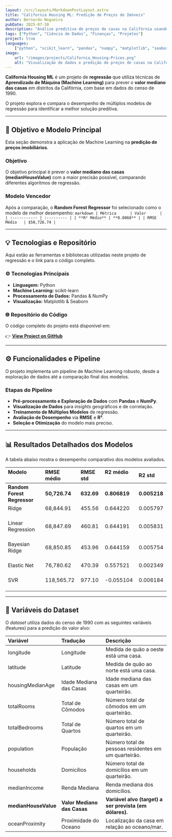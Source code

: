 ```yaml
---
layout: /src/layouts/MarkdownPostLayout.astro
title: "California Housing ML: Predição de Preços de Imóveis"
author: Bernardo Nogueira
pubDate: 2025-07-30
description: "Análise preditiva de preços de casas na Califórnia usando aprendizado de máquina com dados do censo de 1990."
tags: ["Python", "Ciência de Dados", "Finanças", "Projetos"]
project: true
languages:
    ["python", "scikit_learn", "pandas", "numpy", "matplotlib", "seaborn"]
image:
    url: "/images/projects/California_Housing-Prices.png"
    alt: "Visualização de dados e predição de preços de casas na Califórnia."
---
```


**California Housing ML** é um projeto de **regressão** que utiliza técnicas de **Aprendizado de Máquina (Machine Learning)** para prever o **valor mediano das casas** em distritos da Califórnia, com base em dados do censo de 1990.

O projeto explora e compara o desempenho de múltiplos modelos de regressão para identificar a melhor solução preditiva.

---

## 🎯 Objetivo e Modelo Principal

Esta seção demonstra a aplicação de Machine Learning na **predição de preços imobiliários**.

### Objetivo

O objetivo principal é prever o **valor mediano das casas (medianHouseValue)** com a maior precisão possível, comparando diferentes algoritmos de regressão.

### Modelo Vencedor

Após a comparação, o **Random Forest Regressor** foi selecionado como o modelo de melhor desempenho:
`markdown
| Métrica      | Valor      |
| :----------- | :--------- |
| **R² Médio** | **0.8068** |
| RMSE Médio   | $50,726.74 |
`

---

## 💡 Tecnologias e Repositório

Aqui estão as ferramentas e bibliotecas utilizadas neste projeto de regressão e o link para o código completo.

### ⚙️ Tecnologias Principais

-   **Linguagem:** Python
-   **Machine Learning:** scikit-learn
-   **Processamento de Dados:** Pandas & NumPy
-   **Visualização:** Matplotlib & Seaborn

### 🌐 Repositório do Código

O código completo do projeto está disponível em:

👉 **[View Project on GitHub](https://github.com/bernardonogueira8/California_Housing-Prices)**

---

## ⚙️ Funcionalidades e Pipeline

O projeto implementa um pipeline de Machine Learning robusto, desde a exploração de dados até a comparação final dos modelos.

### Etapas do Pipeline

-   **Pré-processamento e Exploração de Dados** com **Pandas** e **NumPy**.
-   **Visualização de Dados** para _insights_ geográficos e de correlação.
-   **Treinamento de Múltiplos Modelos** de regressão.
-   **Avaliação de Desempenho** via **RMSE** e **R²**.
-   **Seleção e Otimização** do modelo mais preciso.

---

## 📊 Resultados Detalhados dos Modelos

A tabela abaixo mostra o desempenho comparativo dos modelos avaliados.

| Modelo                       | RMSE médio     | RMSE std   | R2 médio      | R2 std       |
| :--------------------------- | :------------- | :--------- | :------------ | :----------- |
| **Random Forest Regressor**  | **50,726.74**  | **632.69** | **0.806819**  | **0.005218** |
| Ridge                        | 68,844.91      | 455.56     | 0.644220      | 0.005797     |
| Linear Regression            | 68,847.69      | 460.81     | 0.644191      | 0.005831     |
| Bayesian Ridge               | 68,850.85      | 453.96     | 0.644159      | 0.005754     |
| Elastic Net                  | 76,780.62      | 470.39     | 0.557521      | 0.002349     |
| SVR                          | 118,565.72     | 977.10     | -0.055104     | 0.006184     |

---

## 📖 Variáveis do Dataset

O _dataset_ utiliza dados do censo de 1990 com as seguintes variáveis (features) para a predição do valor alvo:

| Variável             | Tradução                    | Descrição                                               |
| :------------------- | :-------------------------- | :------------------------------------------------------ |
| longitude            | Longitude                   | Medida de quão a oeste está uma casa.                   |
| latitude             | Latitude                    | Medida de quão ao norte está uma casa.                  |
| housingMedianAge     | Idade Mediana das Casas     | Idade mediana das casas em um quarteirão.               |
| totalRooms           | Total de Cômodos            | Número total de cômodos em um quarteirão.               |
| totalBedrooms        | Total de Quartos            | Número total de quartos em um quarteirão.               |
| population           | População                   | Número total de pessoas residentes em um quarteirão.    |
| households           | Domicílios                  | Número total de domicílios em um quarteirão.            |
| medianIncome         | Renda Mediana               | Renda mediana dos domicílios.                           |
| **medianHouseValue** | **Valor Mediano das Casas** | **Variável alvo (target) a ser prevista (em dólares).** |
| oceanProximity       | Proximidade do Oceano       | Localização da casa em relação ao oceano/mar.           |
